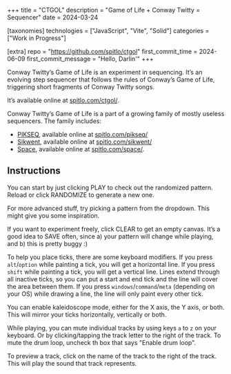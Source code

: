 +++
title = "CTGOL"
description = "Game of Life + Conway Twitty = Sequencer"
date = 2024-03-24

[taxonomies]
technologies = ["JavaScript", "Vite", "Solid"]
categories = ["Work in Progress"]

[extra]
repo = "https://github.com/spitlo/ctgol"
first_commit_time = 2024-06-09
first_commit_message = "Hello, Darlin'"
+++

Conway Twitty’s Game of Life is an experiment in sequencing. It’s an evolving step sequencer that follows the rules of Conway’s Game of Life, triggering short fragments of Conway Twitty songs.

It’s available online at [spitlo.com/ctgol/](https://spitlo.com/ctgol/).

Conway Twitty’s Game of Life is a part of a growing family of mostly useless sequencers. The family includes:
 - [PIKSEQ](/code/pikseq/), available online at [spitlo.com/pikseq/](https://spitlo.com/pikseq/)
 - [Sikwent](/code/sikwent/), available online at [spitlo.com/sikwent/](https://spitlo.com/sikwent/)
 - [Space](/code/space/), available online at [spitlo.com/space/](https://spitlo.com/space/).

## Instructions

You can start by just clicking PLAY to check out the randomized pattern. Reload or click RANDOMIZE to generate a new one.

For more advanced stuff, try picking a pattern from the dropdown. This might give you some inspiration.

If you want to experiment freely, click CLEAR to get an empty canvas. It’s a good idea to SAVE often, since a) your pattern will change while playing, and b) this is pretty buggy :)

To help you place ticks, there are some keyboard modifiers. If you press `alt`/`option` while painting a tick, you will get a horizontal line. If you press `shift` while painting a tick, you will get a vertical line. Lines extend through all inactive ticks, so you can put a start and end tick and the line will cover the area between them. If you press `windows`/`command`/`meta` (depending on your OS) while drawing a line, the line will only paint every other tick.

You can enable kaleidoscope mode, either for the X axis, the Y axis, or both. This will mirror your ticks horizontally, vertically or both.

While playing, you can mute individual tracks by using keys `a` to `z` on your keyboard. Or by clicking/tapping the track letter to the right of the track. To mute the drum loop, uncheck th box that says "Enable drum loop".

To preview a track, click on the name of the track to the right of the track. This will play the sound that track represents.
